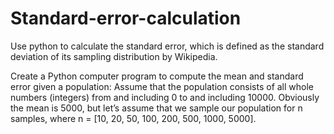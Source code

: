 # Standard-error-calculation
Use python to calculate the standard error, which is defined as the standard deviation of its sampling distribution by Wikipedia.

Create a Python computer program to compute the mean and standard error given a population: 
Assume that the population consists of all whole numbers (integers) from and including 0 to and including 10000. 
Obviously the mean is 5000, but let’s assume that we sample our population for n samples, where n = [10, 20, 50, 100, 200, 500, 1000, 5000].
